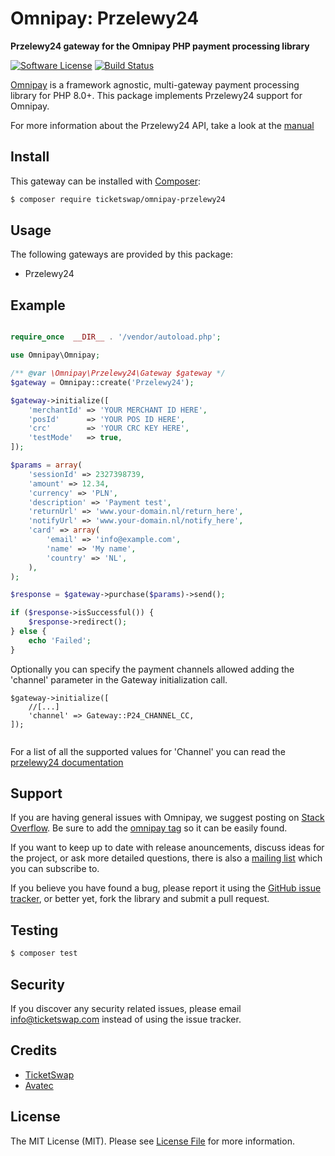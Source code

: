# Omnipay: Przelewy24

**Przelewy24 gateway for the Omnipay PHP payment processing library**

[![Software License](https://img.shields.io/badge/license-MIT-brightgreen.svg?style=flat-square)](LICENSE.md)
[![Build Status](https://travis-ci.org/TicketSwap/omnipay-przelewy24.svg?branch=master)](https://travis-ci.org/avatec/omnipay-p24)

[Omnipay](https://github.com/thephpleague/omnipay) is a framework agnostic, multi-gateway payment
processing library for PHP 8.0+. This package implements Przelewy24 support for Omnipay.

For more information about the Przelewy24 API, take a look at the [manual](http://www.przelewy24.pl/files/cms/13/przelewy24_specification.pdf)

## Install

This gateway can be installed with [Composer](https://getcomposer.org/):

``` bash
$ composer require ticketswap/omnipay-przelewy24
```

## Usage

The following gateways are provided by this package:

 * Przelewy24

## Example

```php

require_once  __DIR__ . '/vendor/autoload.php';

use Omnipay\Omnipay;

/** @var \Omnipay\Przelewy24\Gateway $gateway */
$gateway = Omnipay::create('Przelewy24');

$gateway->initialize([
    'merchantId' => 'YOUR MERCHANT ID HERE',
    'posId'      => 'YOUR POS ID HERE',
    'crc'        => 'YOUR CRC KEY HERE',
    'testMode'   => true,
]);

$params = array(
    'sessionId' => 2327398739,
    'amount' => 12.34,
    'currency' => 'PLN',
    'description' => 'Payment test',
    'returnUrl' => 'www.your-domain.nl/return_here',
    'notifyUrl' => 'www.your-domain.nl/notify_here',
    'card' => array(
        'email' => 'info@example.com',
        'name' => 'My name',
        'country' => 'NL',
    ),
);

$response = $gateway->purchase($params)->send();

if ($response->isSuccessful()) {
    $response->redirect();
} else {
    echo 'Failed';
}
```

Optionally you can specify the payment channels allowed adding the 'channel' parameter in the Gateway
initialization call.

```
$gateway->initialize([
    //[...]
    'channel' => Gateway::P24_CHANNEL_CC,
]);
    
```

For a list of all the supported values for 'Channel' you can read the [przelewy24 documentation](http://www.przelewy24.pl/eng/storage/app/media/pobierz/Instalacja/przelewy24_specification.pdf)

## Support

If you are having general issues with Omnipay, we suggest posting on
[Stack Overflow](http://stackoverflow.com/). Be sure to add the
[omnipay tag](http://stackoverflow.com/questions/tagged/omnipay) so it can be easily found.

If you want to keep up to date with release anouncements, discuss ideas for the project,
or ask more detailed questions, there is also a [mailing list](https://groups.google.com/forum/#!forum/omnipay) which
you can subscribe to.

If you believe you have found a bug, please report it using the [GitHub issue tracker](https://github.com/avatec/omnipay-p24/issues),
or better yet, fork the library and submit a pull request.

## Testing

``` bash
$ composer test
```

## Security

If you discover any security related issues, please email info@ticketswap.com instead of using the issue tracker.

## Credits

- [TicketSwap](https://github.com/ticketswap)
- [Avatec](https://github.com/avatec)

## License

The MIT License (MIT). Please see [License File](LICENSE.md) for more information.

